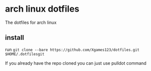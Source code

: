 # arch linux dotfiles
The dotfiles for arch linux


## install
run ```git clone --bare https://github.com/Xgames123/dotfiles.git $HOME/.dotfilesgit```

If you already have the repo cloned you can just use pulldot command
